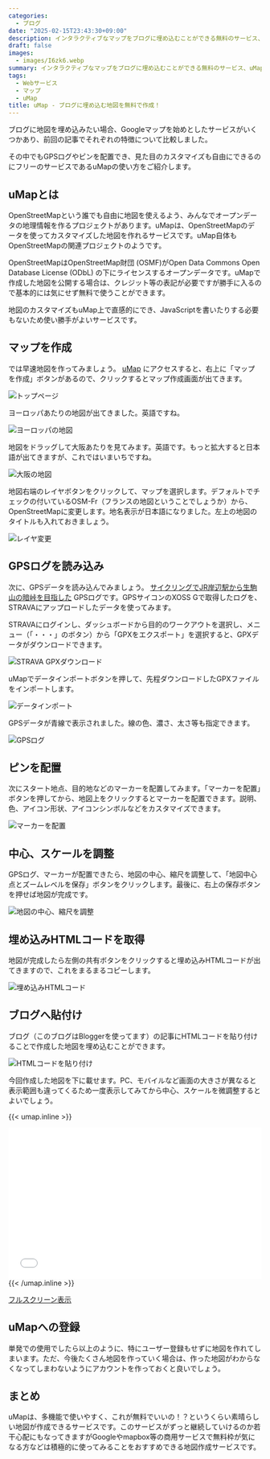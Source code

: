 ```yaml
---
categories:
  - ブログ
date: "2025-02-15T23:43:30+09:00"
description: インタラクティブなマップをブログに埋め込むことができる無料のサービス、uMapの使い方をご紹介します。プログラミングの知識が必要なく、直感的な操作でマップを作成できるおすすめのサービスです。
draft: false
images:
  - images/I6zk6.webp
summary: インタラクティブなマップをブログに埋め込むことができる無料のサービス、uMapの使い方をご紹介します。プログラミングの知識が必要なく、直感的な操作でマップを作成できるおすすめのサービスです。
tags:
  - Webサービス
  - マップ
  - uMap
title: uMap - ブログに埋め込む地図を無料で作成！
---
```


ブログに地図を埋め込みたい場合、Googleマップを始めとしたサービスがいくつかあり、前回の記事でそれぞれの特徴について比較しました。

その中でもGPSログやピンを配置でき、見た目のカスタマイズも自由にできるのにフリーのサービスであるuMapの使い方をご紹介します。

## uMapとは

OpenStreetMapという誰でも自由に地図を使えるよう、みんなでオープンデータの地理情報を作るプロジェクトがあります。uMapは、OpenStreetMapのデータを使ってカスタマイズした地図を作れるサービスです。uMap自体もOpenStreetMapの関連プロジェクトのようです。

OpenStreetMapはOpenStreetMap財団 (OSMF)がOpen Data Commons Open Database
License (ODbL)
の下にライセンスするオープンデータです。uMapで作成した地図を公開する場合は、クレジット等の表記が必要ですが勝手に入るので基本的には気にせず無料で使うことができます。

地図のカスタマイズもuMap上で直感的にでき、JavaScriptを書いたりする必要もないため使い勝手がよいサービスです。

## マップを作成

では早速地図を作ってみましょう。
[uMap](https://umap.openstreetmap.fr/ja/)
にアクセスすると、右上に「マップを作成」ボタンがあるので、クリックするとマップ作成画面が出てきます。

![トップページ](./images/CRWlA.webp)

ヨーロッパあたりの地図が出てきました。英語ですね。

![ヨーロッパの地図](./images/SlyAP.webp)

地図をドラッグして大阪あたりを見てみます。英語です。もっと拡大すると日本語が出てきますが、これではいまいちですね。

![大阪の地図](./images/KuzsP.webp)

地図右端のレイヤボタンをクリックして、マップを選択します。デフォルトでチェックの付いているOSM-Fr（フランスの地図ということでしょうか）から、OpenStreetMapに変更します。地名表示が日本語になりました。左上の地図のタイトルも入れておきましょう。

![レイヤ変更](./images/nXg1q.webp)

## GPSログを読み込み

次に、GPSデータを読み込んでみましょう。
[サイクリングでJR岸辺駅から生駒山の暗峠を目指した](https://www.bchari.com/2021/11/kuragaritouge.html)
GPSログです。GPSサイコンのXOSS
Gで取得したログを、STRAVAにアップロードしたデータを使ってみます。

STRAVAにログインし、ダッシュボードから目的のワークアウトを選択し、メニュー（「・・・」のボタン）から「GPXをエクスポート」を選択すると、GPXデータがダウンロードできます。

![STRAVA GPXダウンロード](./images/82SWi.webp)

uMapでデータインポートボタンを押して、先程ダウンロードしたGPXファイルをインポートします。

![データインポート](./images/0W89E.webp)

GPSデータが青線で表示されました。線の色、濃さ、太さ等も指定できます。

![GPSログ](./images/_irVP.webp)

## ピンを配置

次にスタート地点、目的地などのマーカーを配置してみます。「マーカーを配置」ボタンを押してから、地図上をクリックするとマーカーを配置できます。説明、色、アイコン形状、アイコンシンボルなどをカスタマイズできます。

![マーカーを配置](./images/Ku9e7.webp)

## 中心、スケールを調整

GPSログ、マーカーが配置できたら、地図の中心、縮尺を調整して、「地図中心点とズームレベルを保存」ボタンをクリックします。最後に、右上の保存ボタンを押せば地図が完成です。

![地図の中心、縮尺を調整](./images/NDB3w.webp)

## 埋め込みHTMLコードを取得

地図が完成したら左側の共有ボタンをクリックすると埋め込みHTMLコードが出てきますので、これをまるまるコピーします。

![埋め込みHTMLコード](./images/rhX4C.webp)

## ブログへ貼付け

ブログ（このブログはBloggerを使ってます）の記事にHTMLコードを貼り付けることで作成した地図を埋め込むことができます。

![HTMLコードを貼り付け](./images/bVgSV.webp)

今回作成した地図を下に載せます。PC、モバイルなど画面の大きさが異なると表示範囲も違ってくるため一度表示してみてから中心、スケールを微調整するとよいでしょう。

{{< umap.inline >}}
<iframe allowfullscreen="" frameborder="0" height="300px" scrolling="no" src="//umap.openstreetmap.fr/ja/map/map_679913?scaleControl=false&amp;miniMap=false&amp;scrollWheelZoom=false&amp;zoomControl=true&amp;allowEdit=false&amp;moreControl=true&amp;searchControl=null&amp;tilelayersControl=null&amp;embedControl=null&amp;datalayersControl=true&amp;onLoadPanel=undefined&amp;captionBar=false#11/34.720337700667/135.61513043453743" style="max-width:100%" title="uMap 暗峠サイクリングマップ" width="100%">
</iframe>
{{< /umap.inline >}}

[フルスクリーン表示](//umap.openstreetmap.fr/ja/map/map_679912)

## uMapへの登録

単発での使用でしたら以上のように、特にユーザー登録もせずに地図を作れてしまいます。ただ、今後たくさん地図を作っていく場合は、作った地図がわからなくなってしまわないようにアカウントを作っておくと良いでしょう。

## まとめ

uMapは、多機能で使いやすく、これが無料でいいの！？というくらい素晴らしい地図が作成できるサービスです。このサービスがずっと継続していけるのか若干心配にもなってきますがGoogleやmapbox等の商用サービスで無料枠が気になる方などは積極的に使ってみることをおすすめできる地図作成サービスです。
